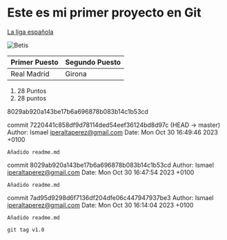 # Este es mi primer proyecto en Git

[La liga española](https://www.marca.com/futbol/primera-division.html?intcmp=MENUPROD&s_kw=primera-division)


![Betis](https://www.google.com/url?sa=i&url=https%3A%2F%2Fwww.muralesdepared.es%2Fproducto%2Fescudo-del-betis%2F&psig=AOvVaw3KWAHO-OuT8ld2-dlMJBDA&ust=1698764862443000&source=images&cd=vfe&opi=89978449&ved=0CBEQjRxqFwoTCJiP4L2GnoIDFQAAAAAdAAAAABAJ)


| Primer Puesto      | Segundo Puesto |
|--------------------|----------------|
| Real Madrid        | Girona         |


1. 28 Puntos
2. 28 puntos


8029ab920a143be17b6a696878b083b14c1b53cd


commit 7220441c858df9d78114ded54eef36124bd8d97c (HEAD -> master)
Author: Ismael <iperaltaperez@gmail.com>
Date:   Mon Oct 30 16:49:46 2023 +0100

    Añadido readme.md

commit 8029ab920a143be17b6a696878b083b14c1b53cd
Author: Ismael <iperaltaperez@gmail.com>
Date:   Mon Oct 30 16:47:54 2023 +0100

    Añadido readme.md

commit 7ad95d9298d6f7136df204dfe06c447947937be3
Author: Ismael <iperaltaperez@gmail.com>
Date:   Mon Oct 30 16:14:04 2023 +0100

    Añadido readme.md

    git tag v1.0
